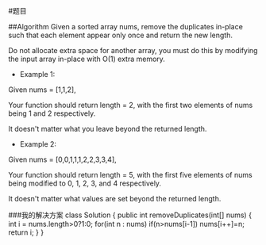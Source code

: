 #题目

##Algorithm
Given a sorted array nums, remove the duplicates in-place such that each element appear only once and return the new length.

Do not allocate extra space for another array, you must do this by modifying the input array in-place with O(1) extra memory.

- Example 1:

Given nums = [1,1,2],

Your function should return length = 2, with the first two elements of nums being 1 and 2 respectively.

It doesn't matter what you leave beyond the returned length.

- Example 2:

Given nums = [0,0,1,1,1,2,2,3,3,4],

Your function should return length = 5, with the first five elements of nums being modified to 0, 1, 2, 3, and 4 respectively.

It doesn't matter what values are set beyond the returned length.


###我的解决方案
class Solution {
    public int removeDuplicates(int[] nums) {
        int i = nums.length>0?1:0;
        for(int n : nums)
            if(n>nums[i-1])
                nums[i++]=n;
        return i;
    }
}
